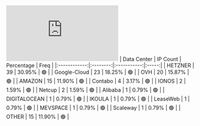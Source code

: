 ![Diagramm](https://github.com/obajay/StateSync-snapshots/blob/main/Projects/Bitcanna/1/README.md)
| Data Center | IP Count | Percentage | Freq |
|:------------:|:--------:|:-----------:|:-----:|
| HETZNER | 39 | 30.95% | 🟢 |
| Google-Cloud | 23 | 18.25% | 🟢 |
| OVH | 20 | 15.87% | 🟢 |
| AMAZON | 15 | 11.90% | 🟢 |
| Contabo | 4 | 3.17% | 🟢 |
| IONOS | 2 | 1.59% | 🟢 |
| Netcup | 2 | 1.59% | 🟢 |
| Alibaba | 1 | 0.79% | 🟢 |
| DIGITALOCEAN | 1 | 0.79% | 🟢 |
| IKOULA | 1 | 0.79% | 🟢 |
| LeaseWeb | 1 | 0.79% | 🟢 |
| MEVSPACE | 1 | 0.79% | 🟢 |
| Scaleway | 1 | 0.79% | 🟢 |
| OTHER | 15 | 11.90% | 🟢 |